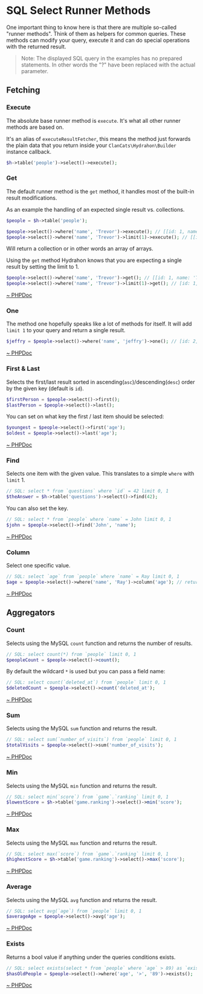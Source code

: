 # SQL Select Runner Methods

One important thing to know here is that there are multiple so-called "runner methods". Think of them as helpers for common queries. These methods can modify your query, execute it and can do special operations with the returned result.

> Note: The displayed SQL query in the examples has no prepared statements. In other words the "?" have been replaced with the actual parameter.

## Fetching 

### Execute 

The absolute base runner method is `execute`. It's what all other runner methods are based on. 

It's an alias of `executeResultFetcher`, this means the method just forwards the plain data that you return inside your `ClanCats\Hydrahon\Builder` instance callback.

```php
$h->table('people')->select()->execute();
```

### Get 

The default runner method is the `get` method, it handles most of the built-in result modifications.

As an example the handling of an expected single result vs. collections.

```php
$people = $h->table('people');

$people->select()->where('name', 'Trevor')->execute(); // [[id: 1, name: 'Trevor']]
$people->select()->where('name', 'Trevor')->limit(1)->execute(); // [[id: 1, name: 'Trevor']]
```

Will return a collection or in other words an array of arrays. 

Using the `get` method Hydrahon knows that you are expecting a single result by setting the limit to 1.

```php
$people->select()->where('name', 'Trevor')->get(); // [[id: 1, name: 'Trevor']]
$people->select()->where('name', 'Trevor')->limit(1)->get(); // [id: 1, name: 'Trevor']
```

[~ PHPDoc](/src/Query/Sql/Select.php#get) 

### One

The method one hopefully speaks like a lot of methods for itself. It will add `limit 1` to your query and return a single result.

```php
$jeffry = $people->select()->where('name', 'jeffry')->one(); // [id: 2, name: 'jeffry']
```

[~ PHPDoc](/src/Query/Sql/Select.php#one) 

### First & Last

Selects the first/last result sorted in ascending(`asc`)/descending(`desc`) order by the given key (default is `id`).

```php
$firstPerson = $people->select()->first(); 
$lastPerson = $people->select()->last();
```

You can set on what key the first / last item should be selected:

```php
$youngest = $people->select()->first('age');
$oldest = $people->select()->last('age');
```

[~ PHPDoc](/src/Query/Sql/Select.php#first)

### Find 

Selects one item with the given value. This translates to a simple `where` with `limit` 1.

```php
// SQL: select * from `questions` where `id` = 42 limit 0, 1
$theAnswer = $h->table('questions')->select()->find(42);
```

You can also set the key.

```php
// SQL: select * from `people` where `name` = John limit 0, 1
$john = $people->select()->find('John', 'name');
```

[~ PHPDoc](/src/Query/Sql/Select.php#find)

### Column 

Select one specific value. 

```php
// SQL: select `age` from `people` where `name` = Ray limit 0, 1
$age = $people->select()->where('name', 'Ray')->column('age'); // returns 26
```

[~ PHPDoc](/src/Query/Sql/Select.php#column)

## Aggregators

### Count 

Selects using the MySQL `count` function and returns the number of results.

```php
// SQL: select count(*) from `people` limit 0, 1
$peopleCount = $people->select()->count();
```

By default the wildcard `*` is used but you can pass a field name:

```php
// SQL: select count(`deleted_at`) from `people` limit 0, 1
$deletedCount = $people->select()->count('deleted_at');
```

[~ PHPDoc](/src/Query/Sql/Select.php#count)

### Sum 

Selects using the MySQL `sum` function and returns the result.

```php
// SQL: select sum(`number_of_visits`) from `people` limit 0, 1
$totalVisits = $people->select()->sum('number_of_visits');
```

[~ PHPDoc](/src/Query/Sql/Select.php#sum)

### Min 

Selects using the MySQL `min` function and returns the result.

```php
// SQL: select min(`score`) from `game`.`ranking` limit 0, 1
$lowestScore = $h->table('game.ranking')->select()->min('score');
```

[~ PHPDoc](/src/Query/Sql/Select.php#min)

### Max 

Selects using the MySQL `max` function and returns the result.

```php
// SQL: select max(`score`) from `game`.`ranking` limit 0, 1
$highestScore = $h->table('game.ranking')->select()->max('score');
```

[~ PHPDoc](/src/Query/Sql/Select.php#max)

### Average 

Selects using the MySQL `avg` function and returns the result.

```php
// SQL: select avg(`age`) from `people` limit 0, 1
$averageAge = $people->select()->avg('age');
```

[~ PHPDoc](/src/Query/Sql/Select.php#avg)

### Exists 

Returns a bool value if anything under the queries conditions exists.

```php
// SQL: select exists(select * from `people` where `age` > 89) as `exists
$hasOldPeople = $people->select()->where('age', '>', '89')->exists();
```

[~ PHPDoc](/src/Query/Sql/Select.php#exists)



